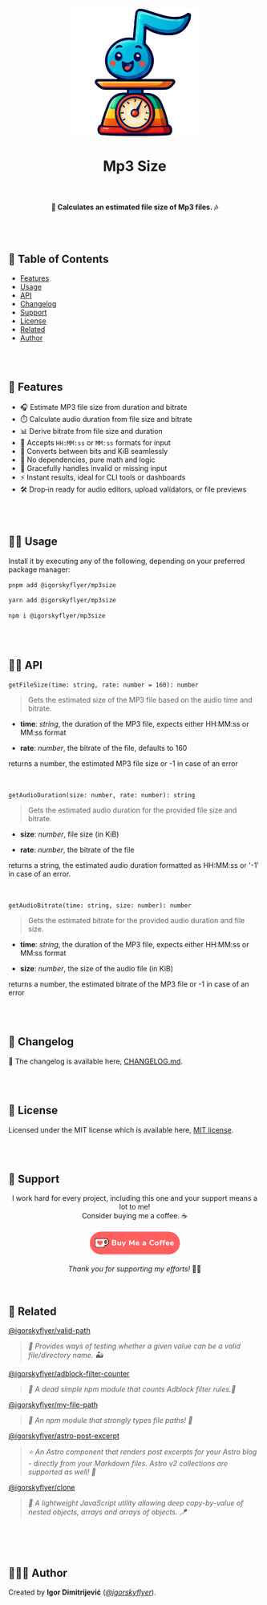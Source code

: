 <div align="center">
  <img src="https://raw.githubusercontent.com/igorskyflyer/npm-mp3size/main/media/mp3size.png" alt="Icon of Mp3 Size" width="256" height="256">
  <h1>Mp3 Size</h1>
</div>

<br>

<h4 align="center">
  🧮 Calculates an estimated file size of Mp3 files. 🎶
</h4>

<br>
<br>

## 📃 Table of Contents

- [Features](#-features)
- [Usage](#-usage)
- [API](#-api)
- [Changelog](#-changelog)
- [Support](#-support)
- [License](#-license)
- [Related](#-related)
- [Author](#-author)

<br>
<br>

## 🤖 Features

- 🎧 Estimate MP3 file size from duration and bitrate
- ⏱️ Calculate audio duration from file size and bitrate
- 📊 Derive bitrate from file size and duration
- 🧠 Accepts `HH:MM:ss` or `MM:ss` formats for input
- 🔁 Converts between bits and KiB seamlessly
- 🧮 No dependencies, pure math and logic
- 🚫 Gracefully handles invalid or missing input
- ⚡ Instant results, ideal for CLI tools or dashboards
- 🛠️ Drop‑in ready for audio editors, upload validators, or file previews

<br>
<br>

## 🕵🏼 Usage

Install it by executing any of the following, depending on your preferred package manager:

```bash
pnpm add @igorskyflyer/mp3size
```

```bash
yarn add @igorskyflyer/mp3size
```

```bash
npm i @igorskyflyer/mp3size
```

<br>
<br>

## 🤹🏼 API

`getFileSize(time: string, rate: number = 160): number`

> Gets the estimated size of the MP3 file based on the audio time and bitrate.

- **time**: _string_, the duration of the MP3 file, expects either HH:MM:ss or MM:ss format

- **rate**: _number_, the bitrate of the file, defaults to 160

returns a number, the estimated MP3 file size or -1 in case of an error

<br>

`getAudioDuration(size: number, rate: number): string`

> Gets the estimated audio duration for the provided file size and bitrate.

- **size**: _number_, file size (in KiB)

- **rate**: _number_, the bitrate of the file

returns a string, the estimated audio duration formatted as HH:MM:ss or '-1' in case of an error.

<br>

`getAudioBitrate(time: string, size: number): number`

> Gets the estimated bitrate for the provided audio duration and file size.

- **time**: _string_, the duration of the MP3 file, expects either HH:MM:ss or MM:ss format

- **size**: _number_, the size of the audio file (in KiB)

returns a number, the estimated bitrate of the MP3 file or -1 in case of an error

<br>
<br>

## 📝 Changelog

📑 The changelog is available here, [CHANGELOG.md](https://github.com/igorskyflyer/npm-mp3size/blob/main/CHANGELOG.md).

<br>
<br>

## 🪪 License

Licensed under the MIT license which is available here, [MIT license](https://github.com/igorskyflyer/npm-mp3size/blob/main/LICENSE).

<br>
<br>

## 💖 Support

<div align="center">
  I work hard for every project, including this one and your support means a lot to me!
  <br>
  Consider buying me a coffee. ☕
  <br>
  <br>
  <a href="https://ko-fi.com/igorskyflyer" target="_blank"><img src="https://raw.githubusercontent.com/igorskyflyer/igorskyflyer/main/assets/ko-fi.png" alt="Donate to igorskyflyer" width="180" height="46"></a>
  <br>
  <br>
  <em>Thank you for supporting my efforts!</em> 🙏😊
</div>

<br>
<br>

## 🧬 Related

[@igorskyflyer/valid-path](https://www.npmjs.com/package/@igorskyflyer/valid-path)

> _🧰 Provides ways of testing whether a given value can be a valid file/directory name. 🏜_

[@igorskyflyer/adblock-filter-counter](https://www.npmjs.com/package/@igorskyflyer/adblock-filter-counter)

> _🐲 A dead simple npm module that counts Adblock filter rules.🦘_

[@igorskyflyer/my-file-path](https://www.npmjs.com/package/@igorskyflyer/my-file-path)

> _🌟 An npm module that strongly types file paths! 🥊_

[@igorskyflyer/astro-post-excerpt](https://www.npmjs.com/package/@igorskyflyer/astro-post-excerpt)

> _⭐ An Astro component that renders post excerpts for your Astro blog - directly from your Markdown files. Astro v2 collections are supported as well! 💎_

[@igorskyflyer/clone](https://www.npmjs.com/package/@igorskyflyer/clone)

> _🧬 A lightweight JavaScript utility allowing deep copy-by-value of nested objects, arrays and arrays of objects. 🪁_

<br>
<br>
<br>

## 👨🏻‍💻 Author
Created by **Igor Dimitrijević** ([*@igorskyflyer*](https://github.com/igorskyflyer/)).
